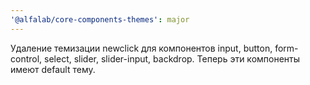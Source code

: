 ```yaml
---
'@alfalab/core-components-themes': major
---
```


Удаление темизации newclick для компонентов input, button, form-control, select, slider, slider-input, backdrop. Теперь эти компоненты имеют default тему.
